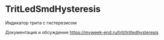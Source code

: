 # TritLedSmdHysteresis
Индикатор трита с гистерезисом

Документация и обсуждение https://myweek-end.ru/trit/tritledhysteresis
